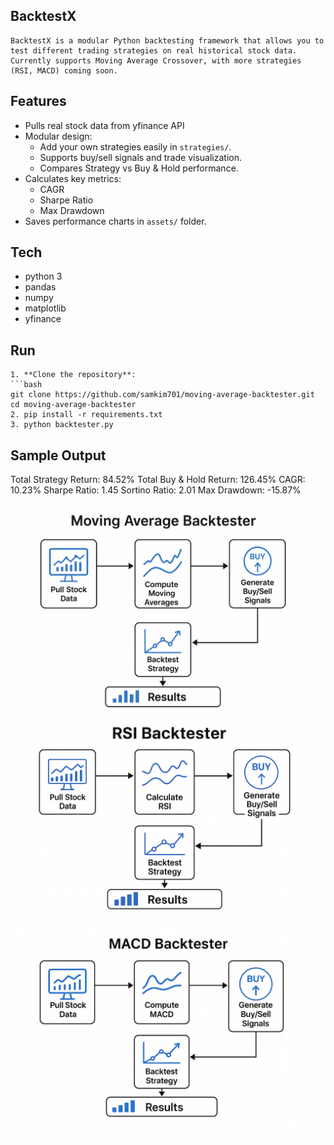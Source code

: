## BacktestX
    BacktestX is a modular Python backtesting framework that allows you to test different trading strategies on real historical stock data. Currently supports Moving Average Crossover, with more strategies (RSI, MACD) coming soon.

## Features
-   Pulls real stock data from yfinance API
-   Modular design:
    - Add your own strategies easily in `strategies/`.
    - Supports buy/sell signals and trade visualization.
    - Compares Strategy vs Buy & Hold performance.
-   Calculates key metrics:
    - CAGR
    - Sharpe Ratio
    - Max Drawdown
-   Saves performance charts in `assets/` folder.

## Tech
-   python 3
-   pandas
-   numpy
-   matplotlib
-   yfinance

## Run
    1. **Clone the repository**:
    ```bash
    git clone https://github.com/samkim701/moving-average-backtester.git
    cd moving-average-backtester
    2. pip install -r requirements.txt
    3. python backtester.py

## Sample Output
Total Strategy Return: 84.52%
Total Buy & Hold Return: 126.45%
CAGR: 10.23%
Sharpe Ratio: 1.45
Sortino Ratio: 2.01
Max Drawdown: -15.87%


![Strategy Flow Diagram](assets/Moving_Averages_diagram.png)
![Strategy Flow Diagram](assets/RSI_diagram.png)
![Strategy Flow Diagram](assets/MACD_diagram.png)